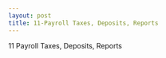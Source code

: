 ```yaml
---
layout: post
title: 11-Payroll Taxes, Deposits, Reports
--- 
```



11 Payroll Taxes, Deposits, Reports   
